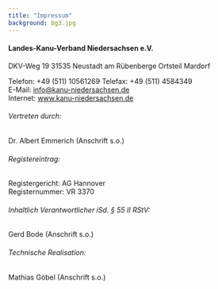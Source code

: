 ```yaml
---
title: "Impressum"
background: bg3.jpg
---
```


#### Landes-Kanu-Verband Niedersachsen e.V.
DKV-Weg 19
31535 Neustadt am Rübenberge
Ortsteil Mardorf


Telefon: +49 (511) 10561269
Telefax: +49 (511) 4584349  
E-Mail: info@kanu-niedersachsen.de  
Internet: www.kanu-niedersachsen.de

###### Vertreten durch:

Dr. Albert Emmerich (Anschrift s.o.)

###### Registereintrag:

Registergericht: AG Hannover  
Registernummer: VR 3370

###### Inhaltlich Verantwortlicher iSd. § 55 II RStV: 

Gerd Bode (Anschrift s.o.)

###### Technische Realisation:

Mathias Göbel (Anschrift s.o.)




